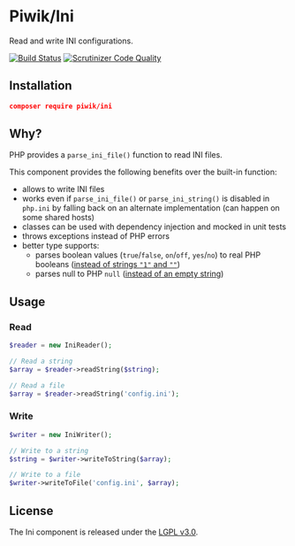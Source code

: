 # Piwik/Ini

Read and write INI configurations.

[![Build Status](https://travis-ci.org/piwik/component-ini.svg?branch=master)](https://travis-ci.org/piwik/component-ini)
[![Scrutinizer Code Quality](https://scrutinizer-ci.com/g/piwik/component-ini/badges/quality-score.png?b=master)](https://scrutinizer-ci.com/g/piwik/component-ini/?branch=master)

## Installation

```json
composer require piwik/ini
```

## Why?

PHP provides a `parse_ini_file()` function to read INI files.

This component provides the following benefits over the built-in function:

- allows to write INI files
- works even if `parse_ini_file()` or `parse_ini_string()` is disabled in `php.ini` by falling back on an alternate implementation (can happen on some shared hosts)
- classes can be used with dependency injection and mocked in unit tests
- throws exceptions instead of PHP errors
- better type supports:
  - parses boolean values (`true`/`false`, `on`/`off`, `yes`/`no`) to real PHP booleans ([instead of strings `"1"` and `""`](http://3v4l.org/JuvOT))
  - parses null to PHP `null` ([instead of an empty string](http://3v4l.org/KSoj2))

## Usage

### Read

```php
$reader = new IniReader();

// Read a string
$array = $reader->readString($string);

// Read a file
$array = $reader->readString('config.ini');
```

### Write

```php
$writer = new IniWriter();

// Write to a string
$string = $writer->writeToString($array);

// Write to a file
$writer->writeToFile('config.ini', $array);
```

## License

The Ini component is released under the [LGPL v3.0](http://choosealicense.com/licenses/lgpl-3.0/).
